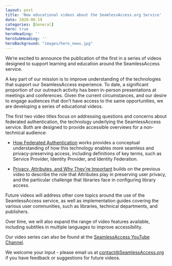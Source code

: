 ```yaml
---
layout: post
title: 'New educational videos about the SeamlessAccess.org Service'
date: 2020-06-19
categories: [General]
hero: true
heroHeading: ''
heroSubHeading: ''
heroBackground: "images/hero_news.jpg"
---
```



We’re excited to announce the publication of the first in a series of videos designed to support learning and education around the SeamlessAccess service.

A key part of our mission is to improve understanding of the technologies that support our SeamlessAccess experience.  To date, a significant proportion of our outreach activity has been in-person presentations at meetings and conferences.  Given the current circumstances, and our desire to engage audiences that don’t have access to the same opportunities, we are developing a series of educational videos.

The first two video titles focus on addressing questions and concerns about federated authentication, the technology underlying the SeamlessAccess service.  Both are designed to provide accessible overviews for a non-technical audience:

- [How Federated Authentication](https://www.youtube.com/watch?v=wjvC_PUj4CI) works provides a conceptual understanding of how this technology enables more seamless and privacy-preserving access, including definitions of key terms, such as Service Provider, Identity Provider, and Identity Federation.

- [Privacy, Attributes, and Why They're Important](https://www.youtube.com/watch?v=4xRqdc0DeJI) builds on the previous video to describe the role that Attributes play in preserving user privacy, and the particular challenge that libraries face in configuring library access.

Future videos will address other core topics around the use of the SeamlessAccess service, as well as implementation guides covering the various user communities, such as libraries, technical departments, and publishers.

Over time, we will also expand the range of video features available, including subtitles in multiple languages to improve accessibility.

Our video series can also be found at the [SeamlessAccess YouTube Channel](https://www.youtube.com/watch?v=4xRqdc0DeJI).

We welcome your input - please email us at [contact@SeamlessAccess.org](mailto:contact@seamlessaccess.org) if you have feedback or suggestions for future videos.